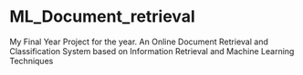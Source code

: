 # ML_Document_retrieval
My Final Year Project for the year. An Online Document Retrieval and Classification System based on Information Retrieval and Machine Learning Techniques

